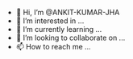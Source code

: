 - 👋 Hi, I’m @ANKIT-KUMAR-JHA
- 👀 I’m interested in ...
- 🌱 I’m currently learning ...
- 💞️ I’m looking to collaborate on ...
- 📫 How to reach me ...

<!---
ANKIT-KUMAR-JHA/ANKIT-KUMAR-JHA is a ✨ special ✨ repository because its `README.md` (this file) appears on your GitHub profile.
You can click the Preview link to take a look at your changes.
--->
